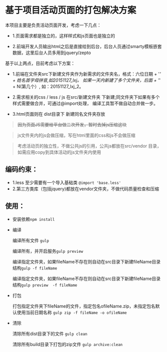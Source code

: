 
# 基于项目活动页面的打包解决方案

本项目主要是负责活动页面开发，考虑一下几点：

* 1.页面需求都是独立的，这样样式和js页面也是独立的

* 2.前端开发人员输出html之后是直接给到后台，后台人员通过smarty模板嵌套数据，这里后台人员多用到jquery/zepto

基于以上两点，目前考虑以下方案：

* 1.前端在文件夹src下新建文件夹作为新需求的文件夹名，格式：六位日期 + '_' + 姓名首字母拼音,如20151127_lxj。
如果一天内新建了多个文件夹，后面 + '_' + N(第几个）, 如：20151127_lxj_2。

* 2.需求相关的css / less / js 在src/新建文件夹 下新建;同文件夹下如果有多个样式需要做合并，可通过@import处理，
 编译工具暂不做自动合并做一步。

* 3.html页面则在 dist目录下 新建同名文件夹存放

>  ~~因为页面JS需要给平台做二次开发，暂时去掉js压缩这块~~

> js文件夹内的js会做压缩，写在html里面的css和js不会做压缩

> 考虑活动页的独立性，不做公共js的引用，公共js都放在src/vendor 目录，如需应用copy到具体活动的js文件夹内使用

## 编码约束：

* 1.less 至少需要有一个导入基础类 `@import 'base.less'`
* 2.第三方类库（包括jquery)都放在vendor文件夹，不做代码质量检查和压缩


## 使用：

* 安装依赖`npm install`

* 编译
   
   编译所有文件 `gulp ` 
   
   编译所有，并开启服务`gulp preview`
   
   编译指定文件夹，如果fileName不存在则自动在src目录下新建fileName目录结构`gulp -f fileName`
   
   编译指定文件夹，如果fileName不存在则自动在src目录下新建fileName目录结构`gulp preview  -f fileName`
      
* 打包

   打包指定文件夹下fileName的文件，指定包名ofileName.zip，未指定包名默认使用当前日期名称 `gulp zip -f fileName -o ofileName`

* 清除
  
  清除所有dist目录下的文件 `gulp clean`
  
  清除所有build目录下打包的zip文件 `gulp archive:clean`